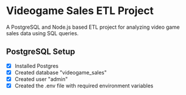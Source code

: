 # Videogame Sales ETL Project

A PostgreSQL and Node.js based ETL project for analyzing video game sales data using SQL queries.

## PostgreSQL Setup

- [x] Installed Postgres
- [x] Created database "videogame_sales"
- [x] Created user "admin"
- [x] Created the .env file with required environment variables